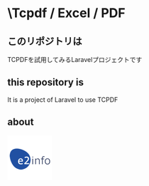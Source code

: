 # \Tcpdf / Excel / PDF

## このリポジトリは

TCPDFを試用してみるLaravelプロジェクトです

## this repository is

It is a project of Laravel to use TCPDF

## about

![イーツー・インフォロゴ](https://raw.githubusercontent.com/e2info/e2info-warehouse/master/images/logo/logo100x100_transparent.png)
